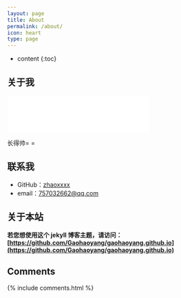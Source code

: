 ```yaml
---
layout: page
title: About
permalink: /about/
icon: heart
type: page
---
```


* content
{:toc}

## 关于我

<iframe frameborder="no" border="0" marginwidth="0" marginheight="0" width="330" height="86" src="//music.163.com/outchain/player?type=2&id=487289489&auto=1&height=66"></iframe>

长得帅= =

## 联系我

* GitHub：[zhaoxxxx](https://github.com/zhaoxxxx)
* email：757032662@qq.com


## 关于本站

**若您想使用这个 jekyll 博客主题，请访问：[https://github.com/Gaohaoyang/gaohaoyang.github.io](https://github.com/Gaohaoyang/gaohaoyang.github.io)**

## Comments

{% include comments.html %}

